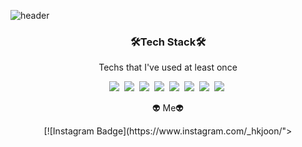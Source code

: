 ![header](https://capsule-render.vercel.app/api?type=slice&color=74b9ff&height=300&section=header&text=HyeokJoonKong&fontSize=80)

<h3 align="center">🛠Tech Stack🛠</h3>

<p align="center">Techs that I've used at least once</p>

<p align="center">
<img src="https://img.shields.io/badge/Python-3766AB?style=flat-square&logo=Python&logoColor=white")/></a>&nbsp <img src="https://img.shields.io/badge/C-A8B9CC?style=flat-square&logo=C&logoColor=white"></a>&nbsp <img src="https://img.shields.io/badge/C++-00599C?style=flat-square&logo=C++&logoColor=white"></a>&nbsp <img src="https://img.shields.io/badge/Java-007396?style=flat-square&logo=Java&logoColor=white"></a>&nbsp <img src="https://img.shields.io/badge/HTML5-E34F26?style=flat-square&logo=HTML5&logoColor=white"></a>&nbsp <img src="https://img.shields.io/badge/CSS3-1572B6?style=flat-square&logo=CSS3&logoColor=white"></a>&nbsp <img src=https://img.shields.io/badge/JavaScript-F7DF1E?style=flat-square&logo=JavaScript&logoColor=white"></a>&nbsp <img src="https://img.shields.io/badge/React-61DAFB?style=flat-square&logo=React&logoColor=white"></a>&nbsp
</p>
<p></p>

<p></p>

<p align="center">👽 Me👽</p>
<p align="center">
[![Instagram Badge](https://www.instagram.com/_hkjoon/"><img src="https://img.shields.io/badge/Instagram-#E4405F?style=flat-square&logo=Instagram&logoColor=white&link=https://www.instagram.com/_hkjoon/)](https://www.instagram.com/_hkjoon/) [![Gmail Badge](https://img.shields.io/badge/Gmail-d14836?style=flat-square&logo=Gmail&logoColor=white&link=mailto:orijoon98@gmail.com)](mailto:orijoon98@gmail.com)
</p>
